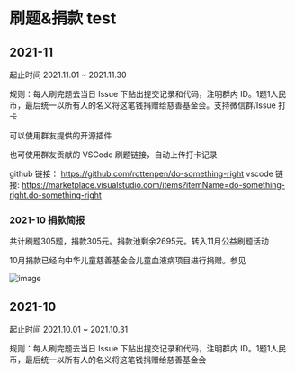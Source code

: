 # 刷题&捐款 test

## 2021-11

起止时间 2021.11.01 ~ 2021.11.30

规则：每人刷完题去当日 Issue 下贴出提交记录和代码，注明群内 ID。1题1人民币，最后统一以所有人的名义将这笔钱捐赠给慈善基金会。支持微信群/Issue 打卡

可以使用群友提供的开源插件

也可使用群友贡献的 VSCode 刷题链接，自动上传打卡记录

github 链接： https://github.com/rottenpen/do-something-right
vscode 链接: https://marketplace.visualstudio.com/items?itemName=do-something-right.do-something-right

### 2021-10 捐款简报

共计刷题305题，捐款305元。捐款池剩余2695元。转入11月公益刷题活动

10月捐款已经向中华儿童慈善基金会儿童血液病项目进行捐赠。参见

![image](https://user-images.githubusercontent.com/7054676/139711680-5f309384-b105-4a3a-8472-135bc3957e82.png)

## 2021-10

起止时间 2021.10.01 ~ 2021.10.31

规则：每人刷完题去当日 Issue 下贴出提交记录和代码，注明群内 ID。1题1人民币，最后统一以所有人的名义将这笔钱捐赠给慈善基金会

